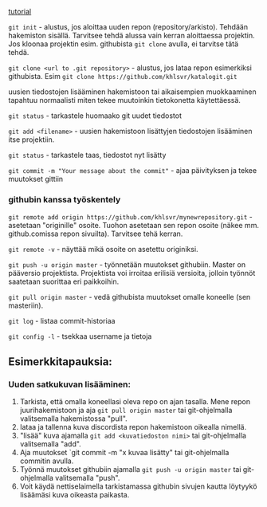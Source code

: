[tutorial](https://product.hubspot.com/blog/git-and-github-tutorial-for-beginners)  

`git init` - alustus, jos aloittaa uuden repon (repository/arkisto). Tehdään hakemiston sisällä. Tarvitsee tehdä alussa vain kerran aloittaessa projektin. Jos kloonaa projektin esim. githubista `git clone` avulla, ei tarvitse tätä tehdä.  

`git clone <url to .git repository>` - alustus, jos lataa repon esimerkiksi githubista. Esim `git clone https://github.com/khlsvr/katalogit.git`  

uusien tiedostojen lisääminen hakemistoon tai aikaisempien muokkaaminen tapahtuu normaalisti miten tekee muutoinkin tietokonetta käytettäessä.  

`git status` - tarkastele huomaako git uudet tiedostot  

`git add <filename>` - uusien hakemistoon lisättyjen tiedostojen lisääminen itse projektiin.  

`git status` - tarkastele taas, tiedostot nyt lisätty  

`git commit -m "Your message about the commit"` - ajaa päivityksen ja tekee muutokset gittiin  

### githubin kanssa työskentely  

`git remote add origin https://github.com/khlsvr/mynewrepository.git` - asetetaan "originille" osoite. Tuohon asetetaan sen repon osoite (näkee mm. github.comissa repon sivuilta). Tarvitsee tehä kerran.  

`git remote -v` - näyttää mikä osoite on asetettu originiksi.  

`git push -u origin master` - työnnetään muutokset githubiin. Master on pääversio projektista. Projektista voi irroitaa erilisiä versioita, jolloin työnnöt saatetaan suorittaa eri paikkoihin.  

`git pull origin master` - vedä githubista muutokset omalle koneelle (sen masteriin).   

`git log` - listaa commit-historiaa  

`git config -l` - tsekkaa username ja tietoja

## Esimerkkitapauksia:  

### Uuden satkukuvan lisääminen:  

1. Tarkista, että omalla koneellasi oleva repo on ajan tasalla. Mene repon juurihakemistoon ja aja `git pull origin master` tai git-ohjelmalla valitsemalla hakemistossa "pull".
2. lataa ja tallenna kuva discordista repon hakemistoon oikealla nimellä.
3. "lisää" kuva ajamalla `git add <kuvatiedoston nimi>` tai git-ohjelmalla valitsemalla "add".
4. Aja muutokset `git commit -m "x kuvaa lisätty" tai git-ohjelmalla commitin avulla.
5. Työnnä muutokset githubiin ajamalla `git push -u origin master` tai git-ohjelmalla valitsemalla "push".
6. Voit käydä nettiselaimella tarkistamassa githubin sivujen kautta löytyykö lisäämäsi kuva oikeasta paikasta.


